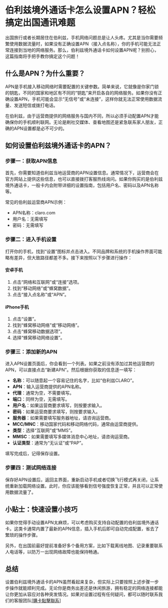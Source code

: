 # 伯利兹境外通话卡怎么设置APN？轻松搞定出国通讯难题

出国旅行或者长期居住在伯利兹，手机网络问题总是让人头疼。尤其是当你需要频繁使用数据流量时，如果没有正确设置APN（接入点名称），你的手机可能无法正常连接到当地的网络服务。那么，伯利兹境外通话卡如何设置APN呢？别担心，这篇指南将手把手教你搞定这个问题！

## 什么是APN？为什么重要？

APN是手机接入移动网络时需要配置的关键参数。简单来说，它就像是你家门锁的钥匙，不同的国家和地区有不同的“钥匙”来开启各自的网络服务。如果你没有正确设置APN，手机可能会显示“无信号”或“未连接”，这样你就无法正常使用数据流量、发送短信或拨打电话。

在伯利兹，由于运营商提供的网络服务与国内不同，所以必须手动配置APN才能确保你的手机顺利联网。无论是刷社交媒体、查看地图还是紧急联系家人朋友，正确的APN设置都是必不可少的。

## 如何设置伯利兹境外通话卡的APN？

### 步骤一：获取APN信息

首先，你需要知道伯利兹当地运营商的APN设置信息。通常情况下，运营商会在官方网站上提供这些信息，也可以直接拨打客服热线询问。如果你购买的是伯利兹境外通话卡，一般卡内会附带详细的设置指南，包括用户名、密码以及APN名称等。

常见的伯利兹运营商APN示例：
- APN名称：claro.com
- 用户名：无需填写
- 密码：无需填写

### 步骤二：进入手机设置

打开你的手机，找到“设置”图标并点击进入。不同品牌和系统的手机操作界面可能略有差异，但大致路径都差不多。接下来按照以下步骤进行操作：

#### 安卓手机
1. 点击“网络和互联网”或“连接”选项。
2. 找到“移动网络”或“蜂窝数据”。
3. 点击“接入点名称”或“APN”。

#### iPhone手机
1. 点击“设置”。
2. 找到“蜂窝移动网络”或“移动网络”。
3. 点击“蜂窝移动数据选项”。
4. 选择“蜂窝移动网络设置”。

### 步骤三：添加新的APN

进入APN设置页面后，你会看到一个列表。如果之前没有添加过其他运营商的APN，可以直接点击“新建APN”。然后根据你获取的信息逐一填写：

- **名称**：可以随意起一个容易记住的名字，比如“伯利兹CLARO”。
- **APN**：输入运营商提供的APN名称。
- **代理**：通常为空，不需要填写。
- **端口**：同样为空，无需填写。
- **用户名**：如果运营商要求填写，则按要求输入。
- **密码**：如果运营商要求填写，则按要求输入。
- **服务器**：如果需要填写服务器地址，请咨询运营商。
- **MCC/MNC**：移动国家代码和移动网络代码，通常由运营商提供。
- **类型**：选择“互联网”或“MMS”。
- **MMSC**：如果需要填写多媒体消息中心地址，请咨询运营商。
- **认证类型**：通常为“无认证”或“PAP”。

填写完成后，记得保存设置。

### 步骤四：测试网络连接

保存好APN设置后，返回主界面，重新启动手机或者切换飞行模式再关闭，让系统重新加载网络设置。此时，你应该能够看到信号强度恢复正常，并且可以正常使用数据流量了。

## 小贴士：快速设置小技巧

如果你觉得手动设置APN太麻烦，可以考虑购买支持自动配置的伯利兹境外通话卡。这类卡通常内置了最新的APN信息，插入手机后即可自动完成配置，省去了繁琐的操作步骤。

另外，在出国前最好提前准备好多个备用方案，比如下载离线地图、记录重要联系人电话等，以防万一出现网络故障也能保持畅通。

## 总结

设置伯利兹境外通话卡的APN虽然看起来复杂，但实际上只要按照上述步骤一步步操作就能顺利完成。无论你是商务出差还是休闲旅游，拥有稳定的网络连接都能让你更加从容应对各种突发情况。如果对设置过程有任何疑问，都可以随时联系我们的客服团队[[購卡點擊聯系](https://t.me/s/esim1088)]